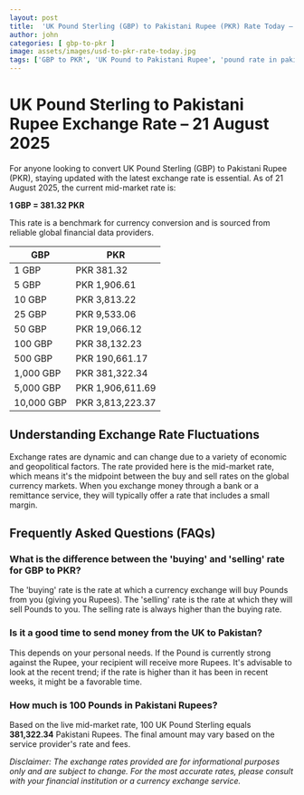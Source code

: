 ```yaml
---
layout: post
title:  'UK Pound Sterling (GBP) to Pakistani Rupee (PKR) Rate Today – 21 August 2025'
author: john
categories: [ gbp-to-pkr ]
image: assets/images/usd-to-pkr-rate-today.jpg
tags: ['GBP to PKR', 'UK Pound to Pakistani Rupee', 'pound rate in pakistan', 'great britain pound to pkr', 'uk to pakistan money transfer']
---
```


# UK Pound Sterling to Pakistani Rupee Exchange Rate – 21 August 2025

For anyone looking to convert UK Pound Sterling (GBP) to Pakistani Rupee (PKR), staying updated with the latest exchange rate is essential. As of 21 August 2025, the current mid-market rate is:

**1 GBP = 381.32 PKR**

This rate is a benchmark for currency conversion and is sourced from reliable global financial data providers.

| GBP | PKR |
| --- | --- |
| 1 GBP | PKR 381.32 |
| 5 GBP | PKR 1,906.61 |
| 10 GBP | PKR 3,813.22 |
| 25 GBP | PKR 9,533.06 |
| 50 GBP | PKR 19,066.12 |
| 100 GBP | PKR 38,132.23 |
| 500 GBP | PKR 190,661.17 |
| 1,000 GBP | PKR 381,322.34 |
| 5,000 GBP | PKR 1,906,611.69 |
| 10,000 GBP | PKR 3,813,223.37 |


## Understanding Exchange Rate Fluctuations

Exchange rates are dynamic and can change due to a variety of economic and geopolitical factors. The rate provided here is the mid-market rate, which means it's the midpoint between the buy and sell rates on the global currency markets. When you exchange money through a bank or a remittance service, they will typically offer a rate that includes a small margin.

## Frequently Asked Questions (FAQs)

### What is the difference between the 'buying' and 'selling' rate for GBP to PKR?

The 'buying' rate is the rate at which a currency exchange will buy Pounds from you (giving you Rupees). The 'selling' rate is the rate at which they will sell Pounds to you. The selling rate is always higher than the buying rate.

### Is it a good time to send money from the UK to Pakistan?

This depends on your personal needs. If the Pound is currently strong against the Rupee, your recipient will receive more Rupees. It's advisable to look at the recent trend; if the rate is higher than it has been in recent weeks, it might be a favorable time.

### How much is 100 Pounds in Pakistani Rupees?

Based on the live mid-market rate, 100 UK Pound Sterling equals **381,322.34** Pakistani Rupees. The final amount may vary based on the service provider's rate and fees.



*Disclaimer: The exchange rates provided are for informational purposes only and are subject to change. For the most accurate rates, please consult with your financial institution or a currency exchange service.*
